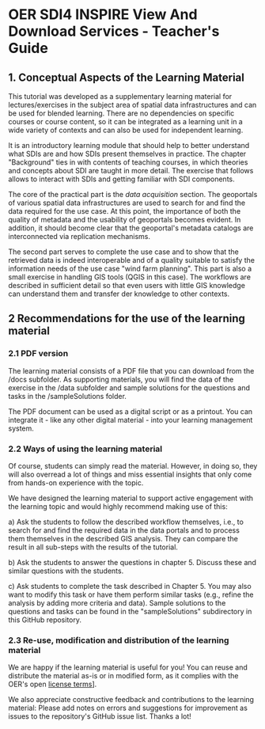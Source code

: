 # OER SDI4 INSPIRE View And Download Services - Teacher's Guide

## 1. Conceptual Aspects of the Learning Material

This tutorial was developed as a supplementary learning material for lectures/exercises in the subject area of spatial data infrastructures and can be used for blended learning. There are no dependencies on specific courses or course content, so it can be integrated as a learning unit in a wide variety of contexts and can also be used for independent learning.

It is an introductory learning module that should help to better understand what SDIs are and how SDIs present themselves in practice.
The chapter "Background" ties in with contents of teaching courses, in which theories and concepts about SDI are taught in more detail. The exercise that follows allows to interact with SDIs and getting familiar with SDI components.

The core of the practical part is the *data acquisition* section. The geoportals of various spatial data infrastructures are used to search for and find the data required for the use case. At this point, the importance of both the quality of metadata and the usability of geoportals becomes evident. In addition, it should become clear that the geoportal's metadata catalogs are interconnected via replication mechanisms. 

The second part serves to complete the use case and to show that the retrieved data is indeed interoperable and of a quality suitable to satisfy the information needs of the use case "wind farm planning". This part is also a small exercise in handling GIS tools (QGIS in this case). The workflows are described in sufficient detail so that even users with little GIS knowledge can understand them and transfer der knowledge to other contexts.

## 2 Recommendations for the use of the learning material

### 2.1 PDF version

The learning material consists of a PDF file that you can download from the /docs subfolder. As supporting materials, you will find the data of the exercise in the /data subfolder and sample solutions for the questions and tasks in the /sampleSolutions folder.

The PDF document can be used as a digital script or as a printout. You can integrate it - like any other digital material - into your learning management system. 


### 2.2 Ways of using the learning material

Of course, students can simply read the material. However, in doing so, they will also overread a lot of things and miss essential insights that only come from hands-on experience with the topic. 

We have designed the learning material to support active engagement with the learning topic and would highly recommend making use of this:

   a) Ask the students to follow the described workflow themselves, i.e., to search for and find the required data in the data portals and to process them themselves in the described GIS analysis. They can compare the result in all sub-steps with the results of the tutorial.

   b) Ask the students to answer the questions in chapter 5. Discuss these and similar questions with the students.

   c) Ask students to complete the task described in Chapter 5. You may also want to modify this task or have them perform similar tasks (e.g., refine the analysis by adding more criteria and data).
Sample solutions to the questions and tasks can be found in the "sampleSolutions" subdirectory in this GitHub repository.

### 2.3 Re-use, modification and distribution of the learning material

We are happy if the learning material is useful for you! You can reuse and distribute the material as-is or in modified form, as it complies with the OER's open [license terms]([https://github.com/oer4sdi/OER-INSPIRE-ViewAndDownload/blob/b1d6257a016cbcda0fd05fa039ebcf13e94e9f23/LICENSE.md)].  

We also appreciate constructive feedback and contributions to the learning material: Please add notes on errors and suggestions for improvement as issues to the repository's GitHub issue list. Thanks a lot!
